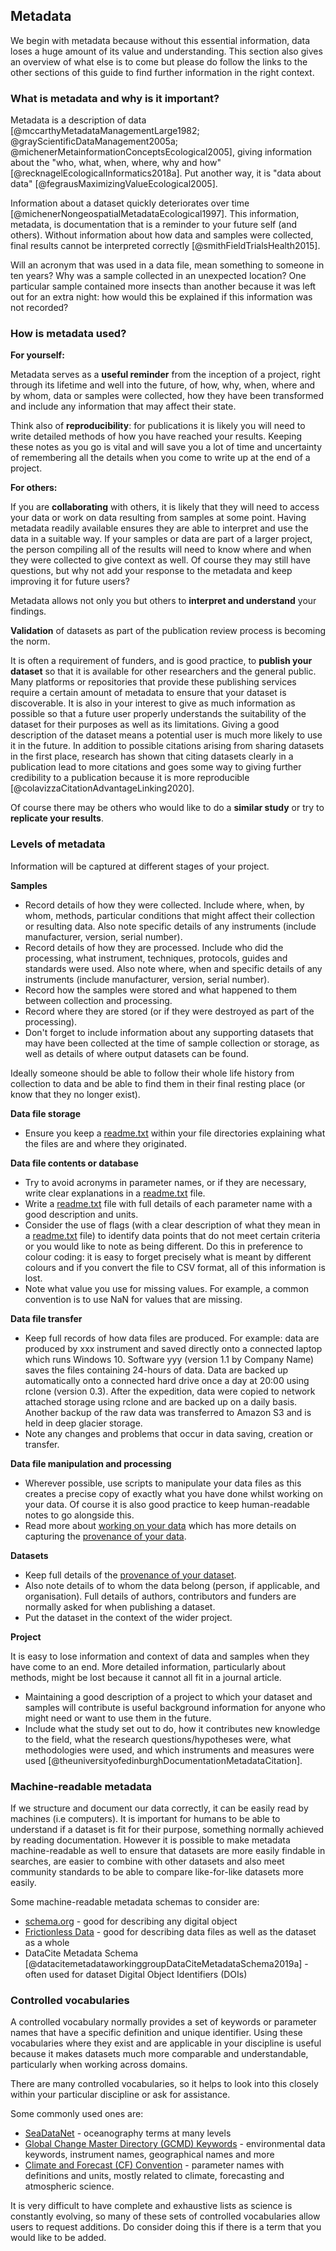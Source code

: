 
## Metadata

We begin with metadata because without this essential information, data loses a huge amount of its value and understanding. This section also gives an overview of what else is to come but please do follow the links to the other sections of this guide to find further information in the right context.

### What is metadata and why is it important?

Metadata is a description of data [@mccarthyMetadataManagementLarge1982; @grayScientificDataManagement2005a; @michenerMetainformationConceptsEcological2005], giving information about the "who, what, when, where, why and how" [@recknagelEcologicalInformatics2018a]. Put another way, it is "data about data" [@fegrausMaximizingValueEcological2005].

Information about a dataset quickly deteriorates over time [@michenerNongeospatialMetadataEcological1997]. This information, metadata, is documentation that is a reminder to your future self (and others). Without information about how data and samples were collected, final results cannot be interpreted correctly [@smithFieldTrialsHealth2015].  

Will an acronym that was used in a data file, mean something to someone in ten years? Why was a sample collected in an unexpected location? One particular sample contained more insects than another because it was left out for an extra night: how would this be explained if this information was not recorded?  

### How is metadata used?

**For yourself:** 

Metadata serves as a **useful reminder** from the inception of a project, right through its lifetime and well into the future, of how, why, when, where and by whom, data or samples were collected, how they have been transformed and include any information that may affect their state. 

Think also of **reproducibility**: for publications it is likely you will need to write detailed methods of how you have reached your results. Keeping these notes as you go is vital and will save you a lot of time and uncertainty of remembering all the details when you come to write up at the end of a project.

**For others:**

If you are **collaborating** with others, it is likely that they will need to access your data or work on data resulting from samples at some point. Having metadata readily available ensures they are able to interpret and use the data in a suitable way. If your samples or data are part of a larger project, the person compiling all of the results will need to know where and when they were collected to give context as well. Of course they may still have questions, but why not add your response to the metadata and keep improving it for future users?

Metadata allows not only you but others to **interpret and understand** your findings. 

**Validation** of datasets as part of the publication review process is becoming the norm. 

It is often a requirement of funders, and is good practice, to **publish your dataset** so that it is available for other researchers and the general public. Many platforms or repositories that provide these publishing services require a certain amount of metadata to ensure that your dataset is discoverable. It is also in your interest to give as much information as possible so that a future user properly understands the suitability of the dataset for their purposes as well as its limitations. Giving a good description of the dataset means a potential user is much more likely to use it in the future. In addition to possible citations arising from sharing datasets in the first place, research has shown that citing datasets clearly in a publication lead to more citations and goes some way to giving further credibility to a publication because it is more reproducible [@colavizzaCitationAdvantageLinking2020]. 

Of course there may be others who would like to do a **similar study** or try to **replicate your results**.

### Levels of metadata

Information will be captured at different stages of your project. 

**Samples**

* Record details of how they were collected. Include where, when, by whom, methods, particular conditions that might affect their collection or resulting data. Also note specific details of any instruments (include manufacturer, version, serial number).
* Record details of how they are processed. Include who did the processing, what instrument, techniques, protocols, guides and standards were used. Also note where, when and specific details of any instruments (include manufacturer, version, serial number).
* Record how the samples were stored and what happened to them between collection and processing. 
* Record where they are stored (or if they were destroyed as part of the processing). 
* Don't forget to include information about any supporting datasets that may have been collected at the time of sample collection or storage, as well as details of where output datasets can be found.

Ideally someone should be able to follow their whole life history from collection to data and be able to find them in their final resting place (or know that they no longer exist).

**Data file storage**

* Ensure you keep a [readme.txt](#readme.txt) within your file directories explaining what the files are and where they originated.  

**Data file contents or database**

* Try to avoid acronyms in parameter names, or if they are necessary, write clear explanations in a [readme.txt](#readme.txt) file.
* Write a [readme.txt](#readme.txt) file with full details of each parameter name with a good description and units.
* Consider the use of flags (with a clear description of what they mean in a [readme.txt](#readme.txt) file) to identify data points that do not meet certain criteria or you would like to note as being different. Do this in preference to colour coding: it is easy to forget precisely what is meant by different colours and if you convert the file to CSV format, all of this information is lost.
* Note what value you use for missing values. For example, a common convention is to use NaN for values that are missing.  

**Data file transfer**

* Keep full records of how data files are produced. For example: data are produced by xxx instrument and saved directly onto a connected laptop which runs Windows 10. Software yyy (version 1.1 by Company Name) saves the files containing 24-hours of data. Data are backed up automatically onto a connected hard drive once a day at 20:00 using rclone (version 0.3). After the expedition, data were copied to network attached storage using rclone and are backed up on a daily basis. Another backup of the raw data was transferred to Amazon S3 and is held in deep glacier storage. 
* Note any changes and problems that occur in data saving, creation or transfer. 

**Data file manipulation and processing**

* Wherever possible, use scripts to manipulate your data files as this creates a precise copy of exactly what you have done whilst working on your data. Of course it is also good practice to keep human-readable notes to go alongside this. 
* Read more about [working on your data](#working-on-your-data) which has more details on capturing the [provenance of your data](#recording-the-provenance-of-your-data).

**Datasets**

* Keep full details of the [provenance of your dataset](#recording-the-provenance-of-your-data).
* Also note details of to whom the data belong (person, if applicable, and organisation). Full details of authors, contributors and funders are normally asked for when publishing a dataset.
* Put the dataset in the context of the wider project.

**Project**

It is easy to lose information and context of data and samples when they have come to an end. More detailed information, particularly about methods, might be lost because it cannot all fit in a journal article.

* Maintaining a good description of a project to which your dataset and samples will contribute is useful background information for anyone who might need or want to use them in the future. 
* Include what the study set out to do, how it contributes new knowledge to the field, what the research questions/hypotheses were, what methodologies were used, and which instruments and measures were used [@theuniversityofedinburghDocumentationMetadataCitation].

### Machine-readable metadata

If we structure and document our data correctly, it can be easily read by machines (i.e computers). It is important for humans to be able to understand if a dataset is fit for their purpose, something normally achieved by reading documentation. However it is possible to make metadata machine-readable as well to ensure that datasets are more easily findable in searches, are easier to combine with other datasets and also meet community standards to be able to compare like-for-like datasets more easily. 

Some machine-readable metadata schemas to consider are: 

* [schema.org](https://schema.org) - good for describing any digital object
* [Frictionless Data](https://frictionlessdata.io/) - good for describing data files as well as the dataset as a whole
* DataCite Metadata Schema [@datacitemetadataworkinggroupDataCiteMetadataSchema2019a] - often used for dataset Digital Object Identifiers (DOIs)

### Controlled vocabularies

A controlled vocabulary normally provides a set of keywords or parameter names that have a specific definition and unique identifier. Using these vocabularies where they exist and are applicable in your discipline is useful because it makes datasets much more comparable and understandable, particularly when working across domains.

There are many controlled vocabularies, so it helps to look into this closely within your particular discipline or ask for assistance. 

Some commonly used ones are: 

* [SeaDataNet](https://www.seadatanet.org/) - oceanography terms at many levels
* [Global Change Master Directory (GCMD) Keywords](https://earthdata.nasa.gov/earth-observation-data/find-data/gcmd/gcmd-keywords) - environmental data keywords, instrument names, geographical names and more
* [Climate and Forecast (CF) Convention](http://cfconventions.org/) - parameter names with definitions and units, mostly related to climate, forecasting and atmospheric science. 

It is very difficult to have complete and exhaustive lists as science is constantly evolving, so many of these sets of controlled vocabularies allow users to request additions. Do consider doing this if there is a term that you would like to be added. 